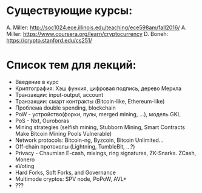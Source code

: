 # Существующие курсы:

A. Miller: http://soc1024.ece.illinois.edu/teaching/ece598am/fall2016/
A. Miller: https://www.coursera.org/learn/cryptocurrency
D. Boneh: https://crypto.stanford.edu/cs251/

# Список тем для лекций:
- Введение в курс
- Криптография: Хэш функия, цифровая подпись, дерево Меркла
- Транзакции: input-output, account
- Транзакции: смарт контракты (Bitcoin-like, Ethereum-like)
- Проблема double spending, blockchain
- PoW - устройство(форки, пулы, merged mining, ...), модель GKL 
- PoS - Nxt, Ouroboras
- Mining strategies (selfish mining, Stubborn Mining, Smart Contracts Make Bitcoin Mining Pools Vulnerable)
- Network protocols: Bitcoin-ng, Byzcoin, Bitcoin Unlimited...
- Off-chain протоколы (Lightning, TumbleBit, ...?) 
- Privacy - Chaumian E-cash, mixings, ring signatures, ZK-Snarks. ZCash, Monero
- eVoting
- Hard Forks, Soft Forks, and Governance
- Multimode cryptos: SPV node, PoPoW, AVL+
- ???